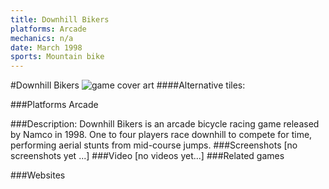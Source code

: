 ```yaml
---
title: Downhill Bikers
platforms: Arcade
mechanics: n/a
date: March 1998
sports: Mountain bike
---
```

#Downhill Bikers
![game cover art](//images.igdb.com/igdb/image/upload/t_cover_big/gddj8eytwyxdptmo7egr.jpg "Logo Title Text 1")
####Alternative tiles:

###Platforms
Arcade

###Description:
Downhill Bikers is an arcade bicycle racing game released by Namco in 1998. One to four players race downhill to compete for time, performing aerial stunts from mid-course jumps.
###Screenshots
[no screenshots yet ...]
###Video
[no videos yet...]
###Related games

###Websites

